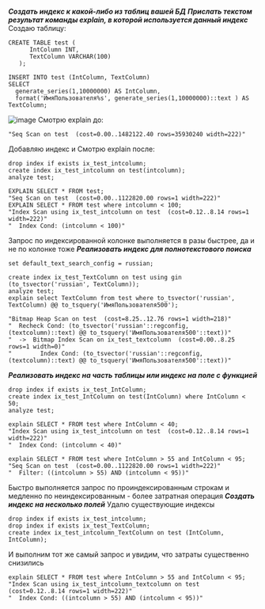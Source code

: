 ***Создать индекс к какой-либо из таблиц вашей БД***
***Прислать текстом результат команды explain, в которой используется данный индекс***
Создаю таблицу:
```
CREATE TABLE test (
      IntColumn INT,
      TextColumn VARCHAR(100)
   );

INSERT INTO test (IntColumn, TextColumn)
SELECT
  generate_series(1,10000000) AS IntColumn,
  format('ИмяПользователя%s', generate_series(1,10000000)::text ) AS TextColumn;
```
![image](https://github.com/FedotovaVera/postgres/assets/111522773/cb26fda8-b90d-43e1-a109-276f71c8c589)
Смотрю explain до:
```
"Seq Scan on test  (cost=0.00..1482122.40 rows=35930240 width=222)"
```
Добавляю индекс и Смотрю explain после:
```
drop index if exists ix_test_intcolumn;
create index ix_test_intcolumn on test(intcolumn);
analyze test;

EXPLAIN SELECT * FROM test;
"Seq Scan on test  (cost=0.00..1122820.00 rows=1 width=222)"
EXPLAIN SELECT * FROM test where intcolumn < 100;
"Index Scan using ix_test_intcolumn on test  (cost=0.12..8.14 rows=1 width=222)"
"  Index Cond: (intcolumn < 100)"
```
Запрос по индексированной колонке выполняется в разы быстрее, да и не по колонке тоже
***Реализовать индекс для полнотекстового поиска***
```
set default_text_search_config = russian;

create index ix_test_TextColumn on test using gin (to_tsvector('russian', TextColumn));
analyze test;
explain select TextColumn from test where to_tsvector('russian', TextColumn) @@ to_tsquery('ИмяПользователя500');
```
```
"Bitmap Heap Scan on test  (cost=8.25..12.76 rows=1 width=218)"
"  Recheck Cond: (to_tsvector('russian'::regconfig, (textcolumn)::text) @@ to_tsquery('ИмяПользователя500'::text))"
"  ->  Bitmap Index Scan on ix_test_textcolumn  (cost=0.00..8.25 rows=1 width=0)"
"        Index Cond: (to_tsvector('russian'::regconfig, (textcolumn)::text) @@ to_tsquery('ИмяПользователя500'::text))"
```
***Реализовать индекс на часть таблицы или индекс на поле с функцией***
```
drop index if exists ix_test_IntColumn;
create index ix_test_IntColumn on test(IntColumn) where IntColumn < 50;
analyze test;

explain SELECT * FROM test where IntColumn < 40;
"Index Scan using ix_test_intcolumn on test  (cost=0.12..8.14 rows=1 width=222)"
"  Index Cond: (intcolumn < 40)"
```
```
explain SELECT * FROM test where IntColumn > 55 and IntColumn < 95;
"Seq Scan on test  (cost=0.00..1122820.00 rows=1 width=222)"
"  Filter: ((intcolumn > 55) AND (intcolumn < 95))"
```
Быстро выполняется запрос по проиндексированным строкам и медленно по неиндексированным - более затратная операция
***Создать индекс на несколько полей***
Удалю существующие индексы
```
drop index if exists ix_test_intcolumn;
drop index if exists ix_test_TextColumn;
create index ix_test_intcolumn_TextColumn on test (IntColumn, IntColumn);
```
И выполним тот же самый запрос и увидим, что затраты существенно снизились
```
explain SELECT * FROM test where IntColumn > 55 and IntColumn < 95;
"Index Scan using ix_test_intcolumn_textcolumn on test  (cost=0.12..8.14 rows=1 width=222)"
"  Index Cond: ((intcolumn > 55) AND (intcolumn < 95))"
```
